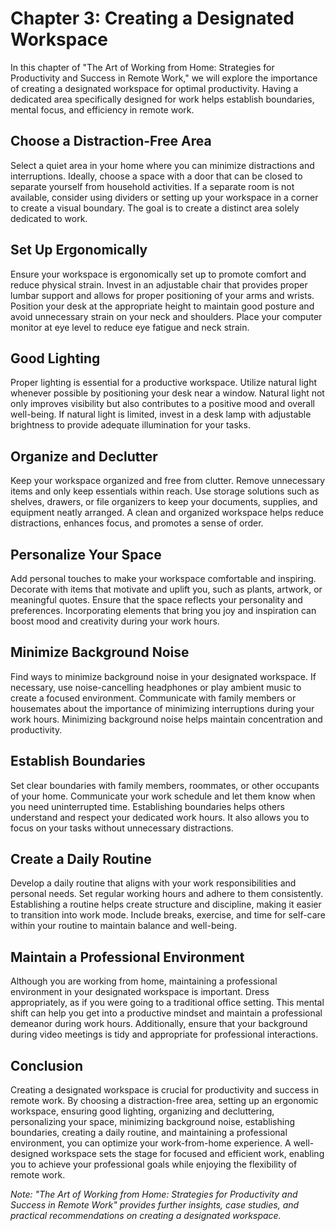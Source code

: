 Chapter 3: Creating a Designated Workspace
==========================================

In this chapter of "The Art of Working from Home: Strategies for Productivity and Success in Remote Work," we will explore the importance of creating a designated workspace for optimal productivity. Having a dedicated area specifically designed for work helps establish boundaries, mental focus, and efficiency in remote work.

Choose a Distraction-Free Area
------------------------------

Select a quiet area in your home where you can minimize distractions and interruptions. Ideally, choose a space with a door that can be closed to separate yourself from household activities. If a separate room is not available, consider using dividers or setting up your workspace in a corner to create a visual boundary. The goal is to create a distinct area solely dedicated to work.

Set Up Ergonomically
--------------------

Ensure your workspace is ergonomically set up to promote comfort and reduce physical strain. Invest in an adjustable chair that provides proper lumbar support and allows for proper positioning of your arms and wrists. Position your desk at the appropriate height to maintain good posture and avoid unnecessary strain on your neck and shoulders. Place your computer monitor at eye level to reduce eye fatigue and neck strain.

Good Lighting
-------------

Proper lighting is essential for a productive workspace. Utilize natural light whenever possible by positioning your desk near a window. Natural light not only improves visibility but also contributes to a positive mood and overall well-being. If natural light is limited, invest in a desk lamp with adjustable brightness to provide adequate illumination for your tasks.

Organize and Declutter
----------------------

Keep your workspace organized and free from clutter. Remove unnecessary items and only keep essentials within reach. Use storage solutions such as shelves, drawers, or file organizers to keep your documents, supplies, and equipment neatly arranged. A clean and organized workspace helps reduce distractions, enhances focus, and promotes a sense of order.

Personalize Your Space
----------------------

Add personal touches to make your workspace comfortable and inspiring. Decorate with items that motivate and uplift you, such as plants, artwork, or meaningful quotes. Ensure that the space reflects your personality and preferences. Incorporating elements that bring you joy and inspiration can boost mood and creativity during your work hours.

Minimize Background Noise
-------------------------

Find ways to minimize background noise in your designated workspace. If necessary, use noise-cancelling headphones or play ambient music to create a focused environment. Communicate with family members or housemates about the importance of minimizing interruptions during your work hours. Minimizing background noise helps maintain concentration and productivity.

Establish Boundaries
--------------------

Set clear boundaries with family members, roommates, or other occupants of your home. Communicate your work schedule and let them know when you need uninterrupted time. Establishing boundaries helps others understand and respect your dedicated work hours. It also allows you to focus on your tasks without unnecessary distractions.

Create a Daily Routine
----------------------

Develop a daily routine that aligns with your work responsibilities and personal needs. Set regular working hours and adhere to them consistently. Establishing a routine helps create structure and discipline, making it easier to transition into work mode. Include breaks, exercise, and time for self-care within your routine to maintain balance and well-being.

Maintain a Professional Environment
-----------------------------------

Although you are working from home, maintaining a professional environment in your designated workspace is important. Dress appropriately, as if you were going to a traditional office setting. This mental shift can help you get into a productive mindset and maintain a professional demeanor during work hours. Additionally, ensure that your background during video meetings is tidy and appropriate for professional interactions.

Conclusion
----------

Creating a designated workspace is crucial for productivity and success in remote work. By choosing a distraction-free area, setting up an ergonomic workspace, ensuring good lighting, organizing and decluttering, personalizing your space, minimizing background noise, establishing boundaries, creating a daily routine, and maintaining a professional environment, you can optimize your work-from-home experience. A well-designed workspace sets the stage for focused and efficient work, enabling you to achieve your professional goals while enjoying the flexibility of remote work.

*Note: "The Art of Working from Home: Strategies for Productivity and Success in Remote Work" provides further insights, case studies, and practical recommendations on creating a designated workspace.*
